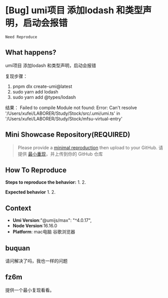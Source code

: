 # [Bug] umi项目 添加lodash 和类型声明，启动会报错

`Need Reproduce`

<!--
感谢您向我们反馈问题，为了高效的解决问题，我们期望你能提供以下信息：
-->

## What happens?

umi项目 添加lodash 和类型声明，启动会报错

复现步骤：

1. pnpm dlx create-umi@latest
2. sudo yarn add lodash
3. sudo yarn add @types/lodash

结果：
Failed to compile
Module not found: Error: Can't resolve '/Users/xufei/LABORER/Study/Stock/src/.umi/umi.ts' in '/Users/xufei/LABORER/Study/Stock/mfsu-virtual-entry'

<!-- A clear and concise description of what the bug is. -->
<!-- 清晰的描述下遇到的问题。-->

## Mini Showcase Repository(REQUIRED)

> Please provide a [minimal reproduction](https://stackoverflow.com/help/minimal-reproducible-example) then upload to your GitHub. 请提供 [最小重现](https://stackoverflow.com/help/minimal-reproducible-example)，并上传到你的 GitHub 仓库

<!-- 为节约大家的时间，无复现步骤的 ISSUE 会被关闭，提供之后再 REOPEN -->
<!-- YOUR_REPOSITORY_URL on github or stackbliz -->

## How To Reproduce

**Steps to reproduce the behavior:** 1. 2.

**Expected behavior** 1. 2.

<!-- 请提供复现链接/步骤，错误日志以及相关配置 -->

## Context

- **Umi Version**:"@umijs/max": "^4.0.17",
- **Node Version**:16.16.0
- **Platform**: mac电脑 谷歌浏览器

## buquan

请问解决了吗，我也一样的问题

## fz6m

提供一个最小复现看看。
